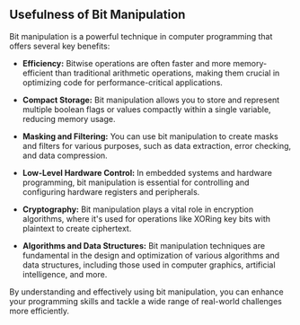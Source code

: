## Usefulness of Bit Manipulation

Bit manipulation is a powerful technique in computer programming that offers several key benefits:

- **Efficiency:** Bitwise operations are often faster and more memory-efficient than traditional arithmetic operations, making them crucial in optimizing code for performance-critical applications.

- **Compact Storage:** Bit manipulation allows you to store and represent multiple boolean flags or values compactly within a single variable, reducing memory usage.

- **Masking and Filtering:** You can use bit manipulation to create masks and filters for various purposes, such as data extraction, error checking, and data compression.

- **Low-Level Hardware Control:** In embedded systems and hardware programming, bit manipulation is essential for controlling and configuring hardware registers and peripherals.

- **Cryptography:** Bit manipulation plays a vital role in encryption algorithms, where it's used for operations like XORing key bits with plaintext to create ciphertext.

- **Algorithms and Data Structures:** Bit manipulation techniques are fundamental in the design and optimization of various algorithms and data structures, including those used in computer graphics, artificial intelligence, and more.

By understanding and effectively using bit manipulation, you can enhance your programming skills and tackle a wide range of real-world challenges more efficiently.

